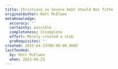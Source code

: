 ```yaml
---
title: Christians in Severe Debt Should Not Tithe
originalAuthor: Matt McElwee
metaKnowledge:
  accuracy: ''
  certainty: possible
  completeness: Incomplete
  effort: Merely created a stub
  preRequisites: ''
created: 2023-04-23T00:00:00.000Z
lastTended:
  by: Matt McElwee
  when: 2023-04-23
---
```

